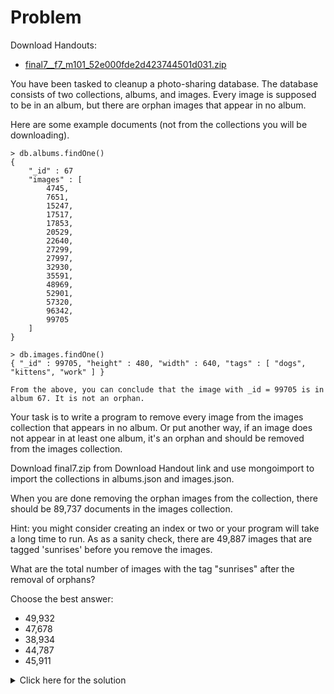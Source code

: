 # Problem
Download Handouts:
 - <a href="https://university.mongodb.com/static/MongoDB_2017_M101J_January/handouts/final7__f7_m101_52e000fde2d423744501d031.07c13db7831a.zip">final7__f7_m101_52e000fde2d423744501d031.zip</a>

You have been tasked to cleanup a photo-sharing database. The database consists of two collections, albums, and images. Every image is supposed to be in an album, but there are orphan images that appear in no album.

Here are some example documents (not from the collections you will be downloading).

    > db.albums.findOne()
    {
        "_id" : 67
        "images" : [
            4745,
            7651,
            15247,
            17517,
            17853,
            20529,
            22640,
            27299,
            27997,
            32930,
            35591,
            48969,
            52901,
            57320,
            96342,
            99705
        ]
    }

    > db.images.findOne()
    { "_id" : 99705, "height" : 480, "width" : 640, "tags" : [ "dogs", "kittens", "work" ] }

	From the above, you can conclude that the image with _id = 99705 is in album 67. It is not an orphan.

Your task is to write a program to remove every image from the images collection that appears in no album. Or put another way, if an image does not appear in at least one album, it's an orphan and should be removed from the images collection.

Download final7.zip from Download Handout link and use mongoimport to import the collections in albums.json and images.json.

When you are done removing the orphan images from the collection, there should be 89,737 documents in the images collection.

Hint: you might consider creating an index or two or your program will take a long time to run. As as a sanity check, there are 49,887 images that are tagged 'sunrises' before you remove the images.

What are the total number of images with the tag "sunrises" after the removal of orphans?

Choose the best answer:
 - 49,932
 - 47,678
 - 38,934
 - 44,787
 - 45,911

<details>
  <summary>Click here for the solution</summary>
  - 44,787
</details>